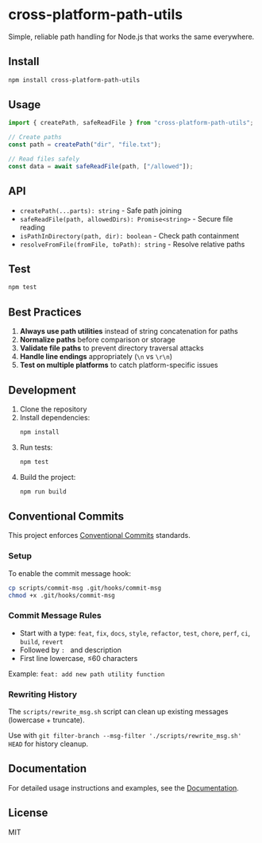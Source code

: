 # cross-platform-path-utils

Simple, reliable path handling for Node.js that works the same everywhere.

## Install

```bash
npm install cross-platform-path-utils
```

## Usage

```typescript
import { createPath, safeReadFile } from "cross-platform-path-utils";

// Create paths
const path = createPath("dir", "file.txt");

// Read files safely
const data = await safeReadFile(path, ["/allowed"]);
```

## API

- `createPath(...parts): string` - Safe path joining
- `safeReadFile(path, allowedDirs): Promise<string>` - Secure file reading
- `isPathInDirectory(path, dir): boolean` - Check path containment
- `resolveFromFile(fromFile, toPath): string` - Resolve relative paths

## Test

```bash
npm test
```

## Best Practices

1. **Always use path utilities** instead of string concatenation for paths
2. **Normalize paths** before comparison or storage
3. **Validate file paths** to prevent directory traversal attacks
4. **Handle line endings** appropriately (`\n` vs `\r\n`)
5. **Test on multiple platforms** to catch platform-specific issues

## Development

1. Clone the repository
2. Install dependencies:
   ```bash
   npm install
   ```
3. Run tests:
   ```bash
   npm test
   ```
4. Build the project:
   ```bash
   npm run build
   ```

## Conventional Commits

This project enforces [Conventional Commits](https://conventionalcommits.org/) standards.

### Setup

To enable the commit message hook:

```bash
cp scripts/commit-msg .git/hooks/commit-msg
chmod +x .git/hooks/commit-msg
```

### Commit Message Rules

- Start with a type: `feat`, `fix`, `docs`, `style`, `refactor`, `test`, `chore`, `perf`, `ci`, `build`, `revert`
- Followed by `: ` and description
- First line lowercase, ≤60 characters

Example: `feat: add new path utility function`

### Rewriting History

The `scripts/rewrite_msg.sh` script can clean up existing messages (lowercase + truncate).

Use with `git filter-branch --msg-filter './scripts/rewrite_msg.sh' HEAD` for history cleanup.

## Documentation

For detailed usage instructions and examples, see the [Documentation](./docs/usage.md).

## License

MIT

